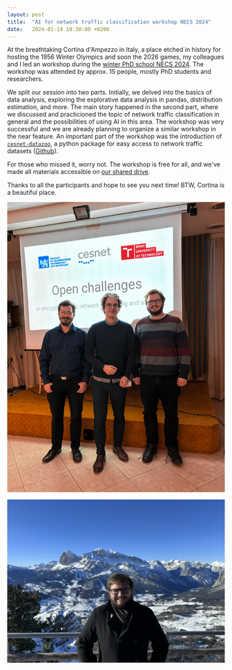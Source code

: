 ```yaml
---
layout: post
title:  "AI for network traffic classification workshop NECS 2024"
date:   2024-01-14 19:30:00 +0200
---
```


At the breathtaking Cortina d'Ampezzo in Italy, a place etched in history for hosting the 1956 Winter Olympics and soon the 2026 games, my colleagues and I led an workshop during the [winter PhD school NECS 2024](https://necs-winterschool.disi.unitn.it/). The workshop was attended by approx. 15 people, mostly PhD students and researchers. 

We split our session into two parts. Initially, we delved into the basics of data analysis, exploring the explorative data analysis in pandas, distribution estimation, and more. The main story happened in the second part, where we discussed and practicioned the topic of network traffic classification in general and the possibilities of using AI in this area. The workshop was very successful and we are already planning to organize a similar workshop in the near feature. An important part of the workshop was the introduction of [`cesnet-datazoo`](https://cesnet.github.io/cesnet-datazoo/), a python package for easy access to network traffic datasets ([Github](https://github.com/CESNET/cesnet-datazoo)).


For those who missed it, worry not. The workshop is free for all, and we've made all materials accessible on [our shared drive](https://drive.google.com/drive/u/0/folders/10ECESlazevBJ4L6UhOpaC7l7SpKifS02).

Thanks to all the participants and hope to see you next time! BTW, Cortina is a beautiful place.

![necs1](/assets/necs-speakers.jpeg)

![necs2](/assets/necs-me.jpeg)

